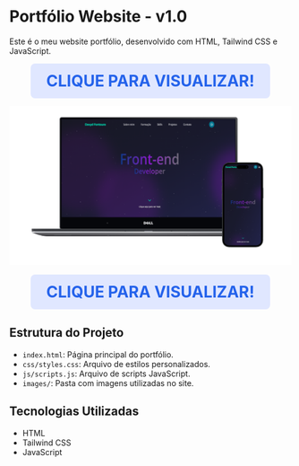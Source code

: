 # Portfólio Website - v1.0

Este é o meu website portfólio, desenvolvido com HTML, Tailwind CSS e JavaScript.

<p align="center">
    <strong style="font-size:2em; color:#2563eb; background:#e0e7ff; padding:0.5em 1em; border-radius:8px; display:inline-block;">
        CLIQUE PARA VISUALIZAR!
    </strong>
</p>

<p align="center">
  <a href="https://davydportfoliowebsite.vercel.app/" target="_blank">
    <img src="/images/mocup-desktop-mobile.svg/" alt="Demonstração do Portfólio" width="900"/>
  </a>
</p>
  <div align="center">
    <strong style="font-size:2em; color:#2563eb; background:#e0e7ff; padding:0.5em 1em; border-radius:8px; display:inline-block;">
        CLIQUE PARA VISUALIZAR!
    </strong>
</div>



## Estrutura do Projeto
- `index.html`: Página principal do portfólio.
- `css/styles.css`: Arquivo de estilos personalizados.
- `js/scripts.js`: Arquivo de scripts JavaScript.
- `images/`: Pasta com imagens utilizadas no site.

## Tecnologias Utilizadas
- HTML
- Tailwind CSS
- JavaScript
